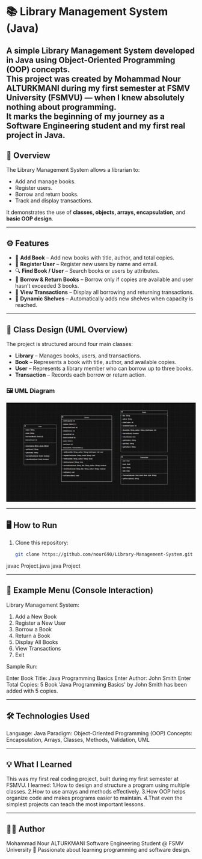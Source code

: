 # 📚 Library Management System (Java)

A simple **Library Management System** developed in **Java** using **Object-Oriented Programming (OOP)** concepts.  
This project was created by **Mohammad Nour ALTURKMANI** during my **first semester at FSMV University (FSMVU)** — when I knew absolutely nothing about programming.  
It marks the beginning of my journey as a Software Engineering student and my first real project in Java.
---
## 🎯 Overview

The Library Management System allows a librarian to:
- Add and manage books.
- Register users.
- Borrow and return books.
- Track and display transactions.

It demonstrates the use of **classes, objects, arrays, encapsulation**, and **basic OOP design**.

---

## ⚙️ Features

- 📘 **Add Book** – Add new books with title, author, and total copies.
- 👤 **Register User** – Register new users by name and email.
- 🔍 **Find Book / User** – Search books or users by attributes.
- 📖 **Borrow & Return Books** – Borrow only if copies are available and user hasn’t exceeded 3 books.
- 💾 **View Transactions** – Display all borrowing and returning transactions.
- 🧠 **Dynamic Shelves** – Automatically adds new shelves when capacity is reached.

---

## 🧱 Class Design (UML Overview)

The project is structured around four main classes:

- **Library** – Manages books, users, and transactions.
- **Book** – Represents a book with title, author, and available copies.
- **User** – Represents a library member who can borrow up to three books.
- **Transaction** – Records each borrow or return action.

### 🖼️ UML Diagram
![UML Diagram](UML_Diagram.png)

---

## 🖥️ How to Run

1. Clone this repository:
   ```bash
   git clone https://github.com/nour690/Library-Management-System.git

javac Project.java
java Project

---

## 🧩 Example Menu (Console Interaction)

Library Management System:
1. Add a New Book
2. Register a New User
3. Borrow a Book
4. Return a Book
5. Display All Books
6. View Transactions
7. Exit

Sample Run:

Enter Book Title: Java Programming Basics
Enter Author: John Smith
Enter Total Copies: 5
Book 'Java Programming Basics' by John Smith has been added with 5 copies.

---

## 🛠️ Technologies Used

Language: Java
Paradigm: Object-Oriented Programming (OOP)
Concepts: Encapsulation, Arrays, Classes, Methods, Validation, UML

---

## 💡 What I Learned

This was my first real coding project, built during my first semester at FSMVU.
I learned:
1.How to design and structure a program using multiple classes.
2.How to use arrays and methods effectively.
3.How OOP helps organize code and makes programs easier to maintain.
4.That even the simplest projects can teach the most important lessons.

---

## 👨‍💻 Author

Mohammad Nour ALTURKMANI
Software Engineering Student @ FSMV University
📍 Passionate about learning programming and software design.
